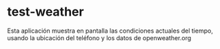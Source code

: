 # test-weather

Esta aplicación muestra en pantalla las condiciones actuales del tiempo, usando la ubicación del teléfono y los datos de openweather.org
